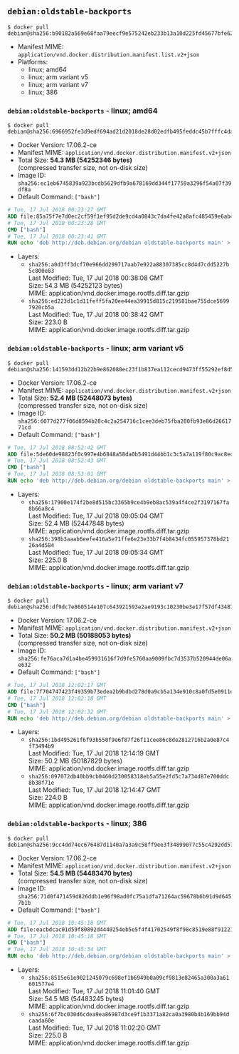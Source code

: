## `debian:oldstable-backports`

```console
$ docker pull debian@sha256:b90182a569e68faa79eecf9e575242eb233b13a10d225fd45677bfe6211abb38
```

-	Manifest MIME: `application/vnd.docker.distribution.manifest.list.v2+json`
-	Platforms:
	-	linux; amd64
	-	linux; arm variant v5
	-	linux; arm variant v7
	-	linux; 386

### `debian:oldstable-backports` - linux; amd64

```console
$ docker pull debian@sha256:6966952fe3d9edf694ad21d2018de28d02edfb495feddc45b7fffc4da034ed22
```

-	Docker Version: 17.06.2-ce
-	Manifest MIME: `application/vnd.docker.distribution.manifest.v2+json`
-	Total Size: **54.3 MB (54252346 bytes)**  
	(compressed transfer size, not on-disk size)
-	Image ID: `sha256:ec1eb6745839a923bcdb5629dfb9a678169dd344f17759a3296f54a07f39df8a`
-	Default Command: `["bash"]`

```dockerfile
# Tue, 17 Jul 2018 00:23:27 GMT
ADD file:85a75f7e7d0ec2cf59f1ef95d2de9cd4a0843c7da4fe42a8afc485459e6ab4fd in / 
# Tue, 17 Jul 2018 00:23:28 GMT
CMD ["bash"]
# Tue, 17 Jul 2018 00:23:41 GMT
RUN echo 'deb http://deb.debian.org/debian oldstable-backports main' > /etc/apt/sources.list.d/backports.list
```

-	Layers:
	-	`sha256:a0d3ff3dcf70e966dd299717aab7e922a88307385cc8d4d7cdd5227b5c800e83`  
		Last Modified: Tue, 17 Jul 2018 00:38:08 GMT  
		Size: 54.3 MB (54252123 bytes)  
		MIME: application/vnd.docker.image.rootfs.diff.tar.gzip
	-	`sha256:ed223d1c1d11feff5fa20ee44ea39915d815c219581bae755dce56997920cb5a`  
		Last Modified: Tue, 17 Jul 2018 00:38:42 GMT  
		Size: 223.0 B  
		MIME: application/vnd.docker.image.rootfs.diff.tar.gzip

### `debian:oldstable-backports` - linux; arm variant v5

```console
$ docker pull debian@sha256:141593dd12b22b9e862080ec23f1b837ea112cecd9473ff55292ef8d5ef87e4d
```

-	Docker Version: 17.06.2-ce
-	Manifest MIME: `application/vnd.docker.distribution.manifest.v2+json`
-	Total Size: **52.4 MB (52448073 bytes)**  
	(compressed transfer size, not on-disk size)
-	Image ID: `sha256:6077d277f06d8594b28c4c2a254716c1cee3deb75fba280fb93e86d2661771cd`
-	Default Command: `["bash"]`

```dockerfile
# Tue, 17 Jul 2018 08:52:42 GMT
ADD file:5de60de98823f0c997e4b6848a58da0b5491d44bb1c3c5a7a119f80c9ac8ecfd in / 
# Tue, 17 Jul 2018 08:52:43 GMT
CMD ["bash"]
# Tue, 17 Jul 2018 08:53:01 GMT
RUN echo 'deb http://deb.debian.org/debian oldstable-backports main' > /etc/apt/sources.list.d/backports.list
```

-	Layers:
	-	`sha256:17900e174f2be8d515bc3365b9ce4b9eb8ac539a4f4ce2f3197167fa8b66a8c4`  
		Last Modified: Tue, 17 Jul 2018 09:05:04 GMT  
		Size: 52.4 MB (52447848 bytes)  
		MIME: application/vnd.docker.image.rootfs.diff.tar.gzip
	-	`sha256:398b3aaab6eefe416a5e71ffe6e23e33b7f4b8434fc055957378bd2126a4d584`  
		Last Modified: Tue, 17 Jul 2018 09:05:34 GMT  
		Size: 225.0 B  
		MIME: application/vnd.docker.image.rootfs.diff.tar.gzip

### `debian:oldstable-backports` - linux; arm variant v7

```console
$ docker pull debian@sha256:df9dc7e860514e107c643921593e2ae9193c10230be3e17f57df434878367253
```

-	Docker Version: 17.06.2-ce
-	Manifest MIME: `application/vnd.docker.distribution.manifest.v2+json`
-	Total Size: **50.2 MB (50188053 bytes)**  
	(compressed transfer size, not on-disk size)
-	Image ID: `sha256:fe76aca7d1a4be459931616f7d9fe5760aa9009fbc7d3537b520944de06ae632`
-	Default Command: `["bash"]`

```dockerfile
# Tue, 17 Jul 2018 12:02:17 GMT
ADD file:7f704747423f49359b73edea2b9bdbd278d0a9cb5a134e910c8a0fd5e0911e95 in / 
# Tue, 17 Jul 2018 12:02:18 GMT
CMD ["bash"]
# Tue, 17 Jul 2018 12:02:32 GMT
RUN echo 'deb http://deb.debian.org/debian oldstable-backports main' > /etc/apt/sources.list.d/backports.list
```

-	Layers:
	-	`sha256:1bd495261f6f93b550f9e6f87f26f11cee86c8de2812716b2a0e87c4f73494b9`  
		Last Modified: Tue, 17 Jul 2018 12:14:19 GMT  
		Size: 50.2 MB (50187829 bytes)  
		MIME: application/vnd.docker.image.rootfs.diff.tar.gzip
	-	`sha256:097072db40bb9cb0460d230058318eb5a55e2fd5c7a734d87e700ddc8b38f71e`  
		Last Modified: Tue, 17 Jul 2018 12:14:47 GMT  
		Size: 224.0 B  
		MIME: application/vnd.docker.image.rootfs.diff.tar.gzip

### `debian:oldstable-backports` - linux; 386

```console
$ docker pull debian@sha256:9cc4dd74ec676487d1140a7a3a9c58ff9ee3f34899077c55c4292dd573892bf8
```

-	Docker Version: 17.06.2-ce
-	Manifest MIME: `application/vnd.docker.distribution.manifest.v2+json`
-	Total Size: **54.5 MB (54483470 bytes)**  
	(compressed transfer size, not on-disk size)
-	Image ID: `sha256:71d0f471459d826ddb1e96f98ad0fc75a1dfa71264ac59678b6b91d9d6457b1b`
-	Default Command: `["bash"]`

```dockerfile
# Tue, 17 Jul 2018 10:45:18 GMT
ADD file:eacbdcac01d59f80892d4440254eb5e5f4f41702549f8f98c8519e88f9122155 in / 
# Tue, 17 Jul 2018 10:45:18 GMT
CMD ["bash"]
# Tue, 17 Jul 2018 10:45:34 GMT
RUN echo 'deb http://deb.debian.org/debian oldstable-backports main' > /etc/apt/sources.list.d/backports.list
```

-	Layers:
	-	`sha256:8515e61e9021245079c698ef1b6949b0a09cf9813e82465a300a3a61601577e4`  
		Last Modified: Tue, 17 Jul 2018 11:01:40 GMT  
		Size: 54.5 MB (54483245 bytes)  
		MIME: application/vnd.docker.image.rootfs.diff.tar.gzip
	-	`sha256:6f7bc030d6cdea9ea86987d3ce9f1b3371a82ca0a3980b4b169bb94dcaada60e`  
		Last Modified: Tue, 17 Jul 2018 11:02:20 GMT  
		Size: 225.0 B  
		MIME: application/vnd.docker.image.rootfs.diff.tar.gzip
